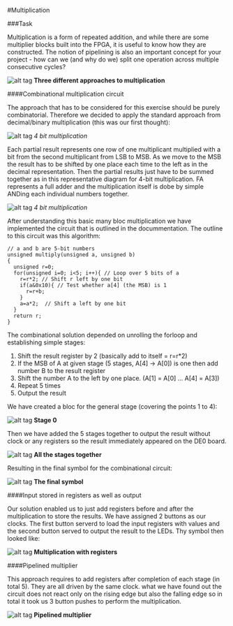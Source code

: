 #Multiplication

###Task

Multiplication is a form of repeated addition, and while there are some multiplier blocks built into the FPGA, it is useful to know how they are constructed. The notion of pipelining is also an important concept for your project - how can we (and why do we) split one operation across multiple consecutive cycles?

![alt tag](https://github.com/m8pple/eie1_fpga_lab/raw/master/resources/images/multiplier.png)
__Three different approaches to multiplication__

####Combinational multiplication circuit

The approach that has to be considered for this exercise should be purely combinatorial. Therefore we decided to apply the standard approach from decimal/binary multiplication (this was our first thought):

![alt tag](http://www.electronicshub.org/wp-content/uploads/2015/06/Binary-Multiplication.jpg)
_4 bit multiplication_

Each partial result represents one row of one multiplicant multiplied with a bit from the second multiplicant from LSB to MSB. As we move to the MSB the result has to be shifted by one place each time to the left as in the decimal representation. Then the partial results just have to be summed together as in this representative diagram for 4-bit multiplication. FA represents a full adder and the multiplication itself is dobe by simple ANDing each individual numbers together. 

![alt tag](http://computationstructures.org/notes/images/mul4-combinational.png)
_4 bit multiplication_

After understanding this basic many bloc multiplication we have implemented the circuit that is outlined in the docummentation. The outline to this circuit was this algorithm:

```
// a and b are 5-bit numbers
unsigned multiply(unsigned a, unsigned b)
{
  unsigned r=0;
  for(unsigned i=0; i<5; i++){ // Loop over 5 bits of a
    r=r*2; // Shift r left by one bit
    if(a&0x10){ // Test whether a[4] (the MSB) is 1
      r=r+b;
    }
    a=a*2;	// Shift a left by one bit
  }
  return r;
}
```

The combinational solution depended on unrolling the forloop and establishing simple stages:

1. Shift the result register by 2 (basically add to itself = r=r*2)
2. If the MSB of A at given stage (5 stages, A[4] -> A[0]) is one then add number B to the result register
3. Shift the number A to the left by one place. (A[1] = A[0] ... A[4] = A[3])
4. Repeat 5 times
5. Output the result

We have created a bloc for the general stage (covering the points 1 to 4):

![alt tag](http://i67.tinypic.com/2rw6p04.png)
__Stage 0__

Then we have added the 5 stages together to output the result without clock or any registers so the result immediately appeared on the DE0 board.

![alt tag](http://i64.tinypic.com/w7c18w.png)
__All the stages together__

Resulting in the final symbol for the combinational circuit:

![alt tag](http://i67.tinypic.com/2gtz1p2.png)
__The final symbol__

####Input stored in registers as well as output

Our solution enabled us to just add registers before and after the multiplication to store the results. We have assigned 2 buttons as our clocks. The first button serverd to load the input registers with values and the second button served to output the result to the LEDs. Thy symbol then looked like: 

![alt tag](http://i65.tinypic.com/2dszkp.png)
__Multiplication with registers__

####Pipelined multiplier

This approach requires to add registers after completion of each stage (in total 5). They are all driven by the same clock. what we have found out the circuit does not react only on the rising edge but also the falling edge so in total it took us 3 button pushes to perform the multiplication. 

![alt tag](http://i64.tinypic.com/2lm4ac2.png)
__Pipelined multiplier__



